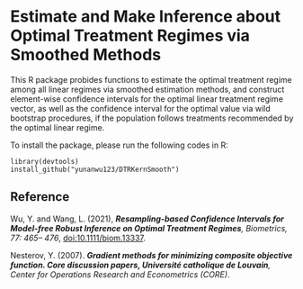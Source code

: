 # Estimate and Make Inference about Optimal Treatment Regimes via Smoothed Methods

This R package probides functions to estimate the optimal treatment regime among all linear regimes via smoothed estimation methods, 
and construct element-wise confidence intervals for the optimal linear treatment regime vector, as well as the confidence interval 
for the optimal value via wild bootstrap procedures, if the population follows treatments recommended by the optimal linear regime. 

To install the package, please run the following codes in R:

```{r}
library(devtools)
install_github("yunanwu123/DTRKernSmooth")
```


## Reference

Wu, Y. and Wang, L. (2021), ***Resampling-based Confidence Intervals for Model-free Robust Inference on Optimal Treatment Regimes**, 
Biometrics, 77: 465– 476*, [doi:10.1111/biom.13337](https://doi.org/10.1111/biom.13337).

Nesterov, Y. (2007). ***Gradient methods for minimizing composite objective function. Core discussion papers, Université catholique 
de Louvain**, Center for Operations Research and Econometrics (CORE)*.
